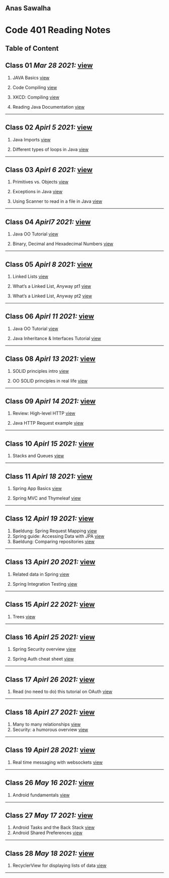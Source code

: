 
## Anas Sawalha

# Code 401 Reading Notes

## Table of Content 


## Class 01  *Mar 28 2021:* [view](https://anassawalha95.github.io/reading-notes/Code%20301/Class%2001)

   1. JAVA Basics [view](https://docs.oracle.com/javase/tutorial/java/nutsandbolts/index.html)
    
   2. Code Compiling [view](https://www.reddit.com/r/explainlikeimfive/comments/233dq5/eli5_what_does_it_mean_to_compile_code/) 
    
   3. XKCD: Compiling [view](https://xkcd.com/303/)
   
   4. Reading Java Documentation [view](https://www.dummies.com/programming/java/making-sense-of-javas-api-documentation/)

---

## Class 02  *Apirl 5 2021:*  [view](https://anassawalha95.github.io/reading-notes/Code%20301/Class%2002)



   1. Java Imports [view](https://perso.ensta-paris.fr/~diam/java/online/notes-java/language/10basics/import.html)
    
   2. Different types of loops in Java [view](https://www.baeldung.com/java-loops) 
    

---

## Class 03  *Apirl 6 2021:*  [view](https://anassawalha95.github.io/reading-notes/Code%20301/Class%2003)



   1. Primitives vs. Objects [view](https://www.baeldung.com/java-primitives-vs-objects)
   
   2. Exceptions in Java [view](https://docs.oracle.com/javase/tutorial/essential/exceptions/index.html) 

   3. Using Scanner to read in a file in Java [view](https://docs.oracle.com/javase/tutorial/essential/io/scanning.html) 


---

## Class 04  *Apirl7 2021:*  [view](https://anassawalha95.github.io/reading-notes/Code%20301/Class%2004)



   1. Java OO Tutorial  [view](https://docs.oracle.com/javase/tutorial/java/concepts/)
   
   2. Binary, Decimal and Hexadecimal Numbers [view](https://www.mathsisfun.com/binary-decimal-hexadecimal.html)  


---

## Class 05  *Apirl 8 2021:*  [view](https://anassawalha95.github.io/reading-notes/Code%20301/Class%2005)


   1.  Linked Lists  [view](https://codefellows.github.io/common_curriculum/data_structures_and_algorithms/Code_401/class-05/resources/singly_linked_list.html)
 
   2.  What’s a Linked List, Anyway pt1  [view](https://medium.com/basecs/whats-a-linked-list-anyway-part-1-d8b7e6508b9d)

   3.  What’s a Linked List, Anyway pt2  [view](https://medium.com/basecs/whats-a-linked-list-anyway-part-2-131d96f71996)
   
---

## Class 06  *Apirl 11 2021:*  [view](https://anassawalha95.github.io/reading-notes/Code%20301/Class%2006)

   1. Java OO Tutorial  [view](https://docs.oracle.com/javase/tutorial/java/concepts/)
   
   2. Java Inheritance & Interfaces Tutorial [view](https://docs.oracle.com/javase/tutorial/java/IandI/index.html)  
---

## Class 08  *Apirl 13 2021:*  [view](https://anassawalha95.github.io/reading-notes/Code%20301/Class%2008)

   1. SOLID principles intro [view](https://www.digitalocean.com/community/conceptual_articles/s-o-l-i-d-the-first-five-principles-of-object-oriented-design)
   
   2. OO SOLID principles in real life [view](https://dzone.com/articles/the-solid-principles-in-real-life) 
    
---

## Class 09  *Apirl 14 2021:*  [view](https://anassawalha95.github.io/reading-notes/Code%20301/Class%2009)


   1. Review: High-level HTTP [view](https://dev.to/dangolant/things-i-brushed-up-on-this-week-the-http-request-lifecycle-)
   
   2. Java HTTP Request example [view](https://www.baeldung.com/java-http-request)  
   
---

## Class 10  *Apirl 15 2021:*  [view](https://anassawalha95.github.io/reading-notes/Code%20301/Class%2010)

   1.  Stacks and Queues [view](https://codefellows.github.io/common_curriculum/data_structures_and_algorithms/Code_401/class-10/resources/stacks_and_queues.html)
   
---

## Class 11  *Apirl 18 2021:*  [view](https://anassawalha95.github.io/reading-notes/Code%20301/Class%2011)

   1.  Spring App Basics [view](https://www.thymeleaf.org/doc/articles/springmvcaccessdata.html)

   2.  Spring MVC and Thymeleaf [view](https://spring.io/guides/gs/serving-web-content/)
   
---

## Class 12  *Apirl 19 2021:*  [view](https://anassawalha95.github.io/reading-notes/Code%20301/Class%2012)

   1.  Baeldung: Spring Request Mapping [view](https://www.baeldung.com/spring-requestmapping)
   2.  Spring guide: Accessing Data with JPA [view](https://spring.io/guides/gs/accessing-data-jpa/)
   3.  Baeldung: Comparing repositories [view](https://www.baeldung.com/spring-data-repositories)
   
---

## Class 13  *Apirl 20 2021:* [view](https://anassawalha95.github.io/reading-notes/Code%20301/Class%2013)

   1.  Related data in Spring [view](https://www.baeldung.com/spring-data-rest-relationships)

   2.  Spring Integration Testing [view]( https://www.baeldung.com/integration-testing-in-spring)
   
---

## Class 15  *Apirl 22 2021:*  [view](https://anassawalha95.github.io/reading-notes/Code%20301/Class%2015)

   1.  Trees [view](https://codefellows.github.io/common_curriculum/data_structures_and_algorithms/Code_401/class-15/resources/Trees.html)
   
---

## Class 16  *Apirl 25 2021:* [view](https://anassawalha95.github.io/reading-notes/Code%20301/Class%2016)


   1.  Spring Security overview [view](https://spring.io/guides/topicals/spring-security-architecture/)

   2.  Spring Auth cheat sheet [view](https://github.com/codefellows/seattle-java-401d2/blob/master/SpringAuthCheatSheet.md)
   
---
## Class 17  *Apirl 26 2021:* [view](https://anassawalha95.github.io/reading-notes/Code%20301/Class%2017)

   1. Read (no need to do) this tutorial on OAuth [view](https://spring.io/guides/tutorials/spring-boot-oauth2/)
   
---

## Class 18  *Apirl 27 2021:* [view](https://anassawalha95.github.io/reading-notes/Code%20301/Class%2018)

   1. Many to many relationships [view](https://www.baeldung.com/hibernate-many-to-many)
   2. Security: a humorous overview [view](http://scholar.harvard.edu/files/mickens/files/thisworldofours.pdf)
  
---

## Class 19  *Apirl 28 2021:* [view](https://anassawalha95.github.io/reading-notes/Code%20301/Class%2019)

   1. Real time messaging with websockets [view](https://spring.io/guides/gs/messaging-stomp-websocket/)
  
---

## Class 26  *May 16 2021:* [view](https://anassawalha95.github.io/reading-notes/Code%20301/Class%2026)

   1. Android fundamentals [view](https://developer.android.com/guide/components/fundamentals)
  
---

## Class 27  *May 17 2021:* [view](https://anassawalha95.github.io/reading-notes/Code%20301/Class%2027)

   1. Android Tasks and the Back Stack [view](https://developer.android.com/guide/components/activities/tasks-and-back-stack)
   2. Android Shared Preferences [view](https://developer.android.com/training/data-storage/shared-preferences)
  
---


## Class 28  *May 18 2021:*  [view](https://anassawalha95.github.io/reading-notes/Code%20301/Class%2028)

   1. RecyclerView for displaying lists of data [view](https://developer.android.com/guide/topics/ui/layout/recyclerview#java)
  
---

